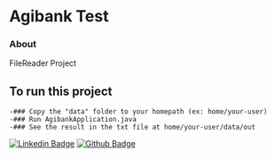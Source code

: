 # Agibank Test

### About

FileReader Project

## To run this project
    -### Copy the "data" folder to your homepath (ex: home/your-user)
    -### Run AgibankApplication.java
    -### See the result in the txt file at home/your-user/data/out

[![Linkedin Badge](https://img.shields.io/badge/-LinkedIn-blue?style=flat-square&logo=Linkedin&logoColor=white&link=https://www.linkedin.com/in/filipe-aguiar-a64992191/)](https://www.linkedin.com/in/filipe-aguiar-a64992191/)
[![Github Badge](https://img.shields.io/badge/-Github-000?style=flat-square&logo=Github&logoColor=white&link=https://github.com/FilipeMAguiar)](https://github.com/FilipeMAguiar)
